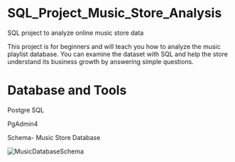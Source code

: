 # SQL_Project_Music_Store_Analysis

SQL project to analyze online music store data

This project is for beginners and will teach you how to analyze the music playlist database. You can examine the dataset with SQL and help the store understand its business growth by answering simple questions.

# Database and Tools

Postgre SQL

PgAdmin4

Schema- Music Store Database

![MusicDatabaseSchema](https://github.com/user-attachments/assets/583191b8-0e9b-495e-88de-e4d512529127)
